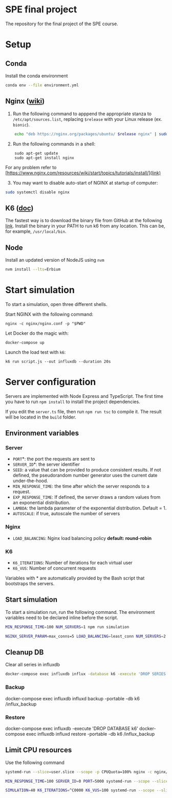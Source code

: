 # SPE final project
The repository for the final project of the SPE course.

# Setup

## Conda
Install the conda environment

```bash
conda env --file environment.yml
```

## Nginx ([wiki](https://www.nginx.com/resources/wiki/start/))

1. Run the following command to apppend the appropriate stanza to `/etc/apt/sources.list`, replacing `$release` with your Linux release (ex. `bionic`).
```bash
    echo "deb https://nginx.org/packages/ubuntu/ $release nginx" | sudo tee /etc/apt/sources.list.d/nginx.list
```
2. Run the following commands in a shell:
```
    sudo apt-get update
    sudo apt-get install nginx
```
For any problem refer to [https://www.nginx.com/resources/wiki/start/topics/tutorials/install/](link)

3. You may want to disable auto-start of NGINX at startup of computer:
```bash
sudo systemctl disable nginx
```

## K6 ([doc](https://k6.io/docs/))

The fastest way is to download the binary file from GitHub at the following [link](https://github.com/loadimpact/k6/releases). Install the binary in your PATH to run k6 from any location. This can be, for example, `/usr/local/bin`.


## Node

Install an updated version of NodeJS using `nvm`
```bash
nvm install --lts=Erbium
```

# Start simulation

To start a simulation, open three different shells.

Start NGINX with the following command:
```
nginx -c nginx/nginx.conf -p "$PWD"
```

Let Docker do the magic with:
```
docker-compose up
```

Launch the load test with `k6`:
```
k6 run script.js --out influxdb --duration 20s
```

# Server configuration

Servers are implemented with Node Express and TypeScript.
The first time you have to run `npm install` to install the project dependencies.

If you edit the `server.ts` file, then run `npm run tsc` to compile it. The result will be located in the `build` folder.

## Environment variables
### Server
* `PORT`*: the port the requests are sent to
* `SERVER_ID`*: the server identifier
* `SEED`: a value that can be provided to produce consistent results. If not defined, the pseudorandom number generator uses the current date under-the-hood.
* `MIN_RESPONSE_TIME`: the time after which the server responds to a request.
* `EXP_RESPONSE_TIME`: If defined, the server draws a random values from an exponential distribution.
* `LAMBDA`: the lambda parameter of the exponential distribution. Default = 1.
* `AUTOSCALE`: if true, autoscale the number of servers

### Nginx
* `LOAD_BALANCING`: Nginx load balancing policy __default: round-robin__

### K6
* `K6_ITERATIONS`: Number of iterations for each virtual user
* `K6_VUS`: Number of concurrent requests


Variables with * are automatically provided by the Bash script that bootstraps the servers.

## Start simulation
To start a simulation run, run the following command.
The environment variables need to be declared inline before the script.

```bash
MIN_RESPONSE_TIME=100 NUM_SERVERS=1 npm run simulation

NGINX_SERVER_PARAM=max_conns=5 LOAD_BALANCING=least_conn NUM_SERVERS=2 MIN_RESPONSE_TIME=100 EXP_RESPONSE_TIME=true K6_ITERATIONS=10000 K6_VUS=20 LAMBDA=0.01 SEED=10 K6_RPS=100 npm run simulation
```


## Cleanup DB
Clear all series in influxdb
```bash
docker-compose exec influxdb influx -database k6 -execute 'DROP SERIES FROM /.*/'
```

### Backup
docker-compose exec influxdb influxd backup -portable -db k6 /influx_backup

### Restore
docker-compose exec influxdb -execute 'DROP DATABASE k6'
docker-compose exec influxdb influxd restore -portable -db k6 /influx_backup

## Limit CPU resources

Use the following command

```bash
systemd-run --slice=user.slice --scope -p CPUQuota=100% nginx -c nginx/nginx.conf -p "$PWD"

MIN_RESPONSE_TIME=100 SERVER_ID=0 PORT=5000 systemd-run --scope --slice=user.slice -p CPUQuota=100% node build/server.js

SIMULATION=40 K6_ITERATIONS=^C0000 K6_VUS=100 systemd-run --scope --slice=user.slice -p CPUQuota=100% k6 run -o influxdb src/http_requests.js
```